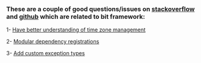 ### These are a couple of good questions/issues on [stackoverflow](https://stackoverflow.com/questions/tagged/bit-framework) and [github](https://github.com/bit-foundation/bit-framework/issues) which are related to bit framework:

1- [Have better understanding of time zone management](https://stackoverflow.com/questions/48125872/how-can-i-filter-data-only-by-date-without-comparing-their-times-in-bit-framewor)

2- [Modular dependency registrations](https://stackoverflow.com/questions/47609240/how-to-have-modular-dependency-registration-in-different-projects-in-bit-framewo)

3- [Add custom exception types](https://stackoverflow.com/questions/46202292/add-exception-type-to-bit-framework-known-exceptions)